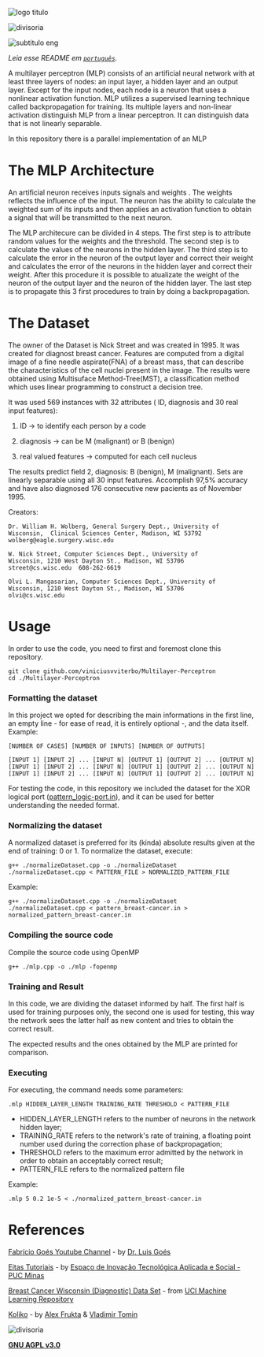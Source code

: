 ![logo titulo](https://user-images.githubusercontent.com/24854541/94681693-435a4100-02fa-11eb-85df-5cbd55374f98.png)

![divisoria](https://user-images.githubusercontent.com/24854541/94681772-5a009800-02fa-11eb-8ff8-29f9fad9b18f.png)

![subtitulo eng](https://user-images.githubusercontent.com/24854541/94682006-afd54000-02fa-11eb-8657-265172fbc4f8.png)

*Leia esse README em [`português`](https://github.com/viniciusvviterbo/Multilayer-Perceptron/blob/master/README.pt.md).*

A multilayer perceptron (MLP) consists of an artificial neural network with at least three layers of nodes: an input layer, a hidden layer and an output layer. Except for the input nodes, each node is a neuron that uses a nonlinear activation function. MLP utilizes a supervised learning technique called backpropagation for training. Its multiple layers and non-linear activation distinguish MLP from a linear perceptron. It can distinguish data that is not linearly separable.

In this repository there is a parallel implementation of an MLP

# The MLP Architecture

An artificial neuron receives inputs signals and weights . The weights reflects the influence of the input. The neuron has the ability to calculate the weighted sum of its inputs and then applies an activation function to obtain a signal that will be transmitted to the next neuron. 

The MLP architecure can be divided in 4 steps. The first step is to attribute random values for the weights and the threshold. The second step is to calculate the values of the neurons in the hidden layer. The third step is to calculate the error in the neuron of the output layer and correct their weight and calculates the error of the neurons in the hidden layer and correct their weight. After this procedure it is possible to atualizate the weight of the neuron of the output layer and the neuron of the hidden layer. The last step is to propagate this 3 first procedures to train by doing a backpropagation.
# The Dataset

  The owner of the Dataset is Nick Street and was created in 1995. It was created for diagnost breast cancer. Features are computed from a digital image of a fine needle aspirate(FNA) of a breast mass, that can describe the characteristics of the cell nuclei present in the image. The results were obtained using Multisuface Method-Tree(MST), a classification method which uses linear programming to construct a decision tree.
  
  It was used 569 instances with 32 attributes (  ID, diagnosis and 30 real input features): 
  
  1. ID -> to identify each person by a code
  
  2. diagnosis -> can be M (malignant) or B (benign)
  
  3. real valued features -> computed for each cell nucleus<br />
      
   The results predict field 2, diagnosis: B (benign), M (malignant). Sets are linearly separable using all 30 input features. Accomplish 97,5% accuracy and have also diagnosed 176 consecutive new pacients as of November 1995.
   
   Creators: 

	Dr. William H. Wolberg, General Surgery Dept., University of
	Wisconsin,  Clinical Sciences Center, Madison, WI 53792
	wolberg@eagle.surgery.wisc.edu

	W. Nick Street, Computer Sciences Dept., University of
	Wisconsin, 1210 West Dayton St., Madison, WI 53706
	street@cs.wisc.edu  608-262-6619

	Olvi L. Mangasarian, Computer Sciences Dept., University of
	Wisconsin, 1210 West Dayton St., Madison, WI 53706
	olvi@cs.wisc.edu 

# Usage

In order to use the code, you need to first and foremost clone this repository.

```shell
git clone github.com/viniciusvviterbo/Multilayer-Perceptron
cd ./Multilayer-Perceptron
```

### Formatting the dataset

In this project we opted for describing the main informations in the first line, an empty line - for ease of read, it is entirely optional -, and the data itself. Example:

```
[NUMBER OF CASES] [NUMBER OF INPUTS] [NUMBER OF OUTPUTS]

[INPUT 1] [INPUT 2] ... [INPUT N] [OUTPUT 1] [OUTPUT 2] ... [OUTPUT N]
[INPUT 1] [INPUT 2] ... [INPUT N] [OUTPUT 1] [OUTPUT 2] ... [OUTPUT N]
[INPUT 1] [INPUT 2] ... [INPUT N] [OUTPUT 1] [OUTPUT 2] ... [OUTPUT N]
```

For testing the code, in this repository we included the dataset for the XOR logical port ([pattern_logic-port.in](https://github.com/viniciusvviterbo/Multilayer-Perceptron/blob/master/pattern_logic-port.in)), and it can be used for better understanding the needed format.

### Normalizing the dataset

A normalized dataset is preferred for its (kinda) absolute results given at the end of training: 0 or 1. To normalize the dataset, execute:

```shell
g++ ./normalizeDataset.cpp -o ./normalizeDataset
./normalizeDataset.cpp < PATTERN_FILE > NORMALIZED_PATTERN_FILE
```

Example:

```shell
g++ ./normalizeDataset.cpp -o ./normalizeDataset
./normalizeDataset.cpp < pattern_breast-cancer.in > normalized_pattern_breast-cancer.in
```

### Compiling the source code

Compile the source code using OpenMP

```shell
g++ ./mlp.cpp -o ./mlp -fopenmp
```

### Training and Result

In this code, we are dividing the dataset informed by half. The first half is used for training purposes only, the second one is used for testing, this way the network sees the latter half as new content and tries to obtain the correct result.

The expected results and the ones obtained by the MLP are printed for comparison.

### Executing

For executing, the command needs some parameters:

```shell
.mlp HIDDEN_LAYER_LENGTH TRAINING_RATE THRESHOLD < PATTERN_FILE
```

* HIDDEN_LAYER_LENGTH refers to the number of neurons in the network hidden layer;
* TRAINING_RATE refers to the network's rate of training, a floating point number used during the correction phase of backpropagation;
* THRESHOLD  refers to the maximum error admitted by the network in order to obtain an acceptably correct result;
* PATTERN_FILE refers to the normalized pattern file

Example:

```shell
.mlp 5 0.2 1e-5 < ./normalized_pattern_breast-cancer.in
```

# References

[Fabrício Goés Youtube Channel](https://www.youtube.com/channel/UCgeFcHndjZVth6HRg3cFkng) - by [Dr. Luis Goés](http://lattes.cnpq.br/7401444661491250)

[Eitas Tutoriais](http://www.eitas.com.br/tutoriais/12) - by [Espaço de Inovação Tecnológica Aplicada e Social - PUC Minas](http://www.eitas.com.br/)

[Breast Cancer Wisconsin (Diagnostic) Data Set](https://archive.ics.uci.edu/ml/datasets/Breast+Cancer+Wisconsin+%28Diagnostic%29) - from [UCI Machine Learning Repository](https://archive.ics.uci.edu/ml/index.php)

[Koliko](http://www.fontslots.com/koliko-font/) - by [Alex Frukta](https://www.behance.net/MRfrukta) & [Vladimir Tomin](https://www.behance.net/myaka)


![divisoria](https://user-images.githubusercontent.com/24854541/94681772-5a009800-02fa-11eb-8ff8-29f9fad9b18f.png)

**[GNU AGPL v3.0](https://www.gnu.org/licenses/agpl-3.0.html)**

